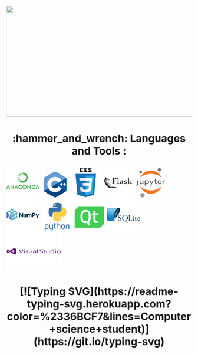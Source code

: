 <div align="center">
  <img src="https://media.giphy.com/media/dWesBcTLavkZuG35MI/giphy.gif" width="600" height="300"/>
</div>
<div>
<h1 align="center">  :hammer_and_wrench: Languages and Tools : </h1>
<img src="https://github.com/devicons/devicon/blob/master/icons/anaconda/anaconda-original-wordmark.svg" title="Anaconda" alt="Anaconda" width="90" height="90"/>&nbsp;
<img src="https://github.com/devicons/devicon/blob/master/icons/cplusplus/cplusplus-original.svg" title="C-plusplus" alt="C-plusplus" width="70" height="70"/>&nbsp;
<img src="https://github.com/devicons/devicon/blob/master/icons/css3/css3-original-wordmark.svg" title="css" alt="css" width="80" height="80"/>&nbsp;
<img src="https://github.com/devicons/devicon/blob/master/icons/flask/flask-original-wordmark.svg" title="flask" alt="flask" width="80" height="80"/>&nbsp;
<img src="https://github.com/devicons/devicon/blob/master/icons/jupyter/jupyter-original-wordmark.svg" title="jupyter" alt="jupyter" width="80" height="80"/>&nbsp;
<img src="https://github.com/devicons/devicon/blob/master/icons/numpy/numpy-original-wordmark.svg" title="numpy" alt="numpy" width="90" height="90"/>&nbsp;
<img src="https://github.com/devicons/devicon/blob/master/icons/python/python-original-wordmark.svg" title="python" alt="python" width="80" height="80"/>&nbsp;
<img src="https://github.com/devicons/devicon/blob/master/icons/qt/qt-original.svg" title="qt" alt="qt" width="80" height="80"/>&nbsp;
<img src="https://github.com/devicons/devicon/blob/master/icons/sqlite/sqlite-original-wordmark.svg" title="sqlite" alt="sqlite" width="90" height="90"/>&nbsp;
<img src="https://github.com/devicons/devicon/blob/master/icons/visualstudio/visualstudio-plain-wordmark.svg" title="vs" alt="vs" width="150" height="100"/>&nbsp;
</div>

<h1 align="center"> [![Typing SVG](https://readme-typing-svg.herokuapp.com?color=%2336BCF7&lines=Computer+science+student)](https://git.io/typing-svg) </h1>
